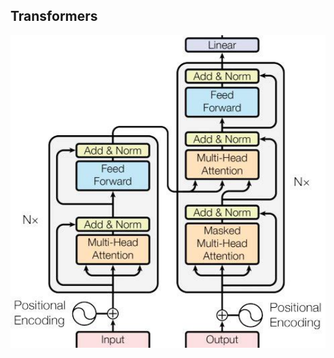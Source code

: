 ## Transformers

<img src = "transformers\transformers_picture.png" alt="image of transformers architecture" width = "100%" height = "500px">
